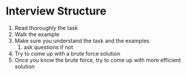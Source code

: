 # Interview Structure
1. Read thoroughly the task
2. Walk the example
3. Make sure you understand the task and the examples
	1. ask questions if not
4. Try to come up with a brute force solution
5. Once you know the brute force, try to come up with more efficient solution
